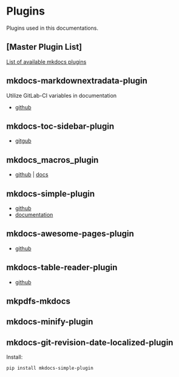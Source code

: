 # Plugins

Plugins used in this documentations.

## [Master Plugin List]

[List of available mkdocs plugins](https://github.com/mkdocs/mkdocs/wiki/MkDocs-Plugins)

## mkdocs-markdownextradata-plugin

Utilize GitLab-CI variables in documentation

* [github](https://github.com/rosscdh/mkdocs-markdownextradata-plugin)

## mkdocs-toc-sidebar-plugin

* [gitgub](https://github.com/midnightprioriem/mkdocs-toc-sidebar-plugin)

## mkdocs_macros_plugin

* [github](https://github.com/fralau/mkdocs_macros_plugin) | [docs](https://mkdocs-macros-plugin.readthedocs.io/en/latest)

## mkdocs-simple-plugin

* [github](https://github.com/athackst/mkdocs-simple-plugin)
* [documentation](http://www.lyonthackston.com/mkdocs-simple-plugin/)

## mkdocs-awesome-pages-plugin

* [github](https://github.com/lukasgeiter/mkdocs-awesome-pages-plugin)

## mkdocs-table-reader-plugin

* [github](https://github.com/timvink/mkdocs-table-reader-plugin)

## mkpdfs-mkdocs

## mkdocs-minify-plugin

## mkdocs-git-revision-date-localized-plugin

Install:

``` sh
pip install mkdocs-simple-plugin
```